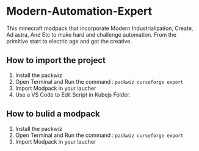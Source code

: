 # Modern-Automation-Expert

This minecraft modpack that incorporate Modern Industrialization, Create, Ad astra, And Etc to make hard and challenge automation.
From the primitive start to electric age and get the creative.

## How to import the project

1. Install the packwiz
2. Open Terminal and Run the command : ```packwiz curseforge export```
3. Import Modpack in your laucher
4. Use a VS Code to Edit Script in Kubejs Folder.

## How to bulid a modpack

1. Install the packwiz
2. Open Terminal and Run the command : ```packwiz curseforge export```
3. Import Modpack in your laucher
